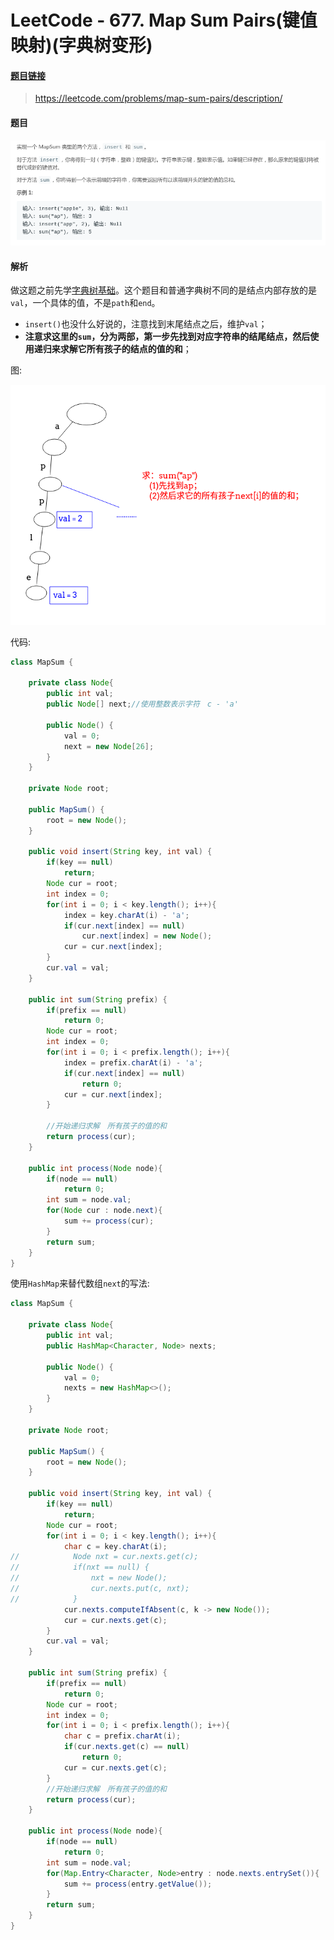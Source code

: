 # LeetCode - 677. Map Sum Pairs(键值映射)(字典树变形)
#### [题目链接](https://leetcode.com/problems/map-sum-pairs/description/)

> https://leetcode.com/problems/map-sum-pairs/description/

#### 题目
![在这里插入图片描述](images/677_t.png)
#### 解析
做这题之前先学[字典树基础](https://github.com/ZXZxin/ZXBlog/blob/master/%E6%95%B0%E6%8D%AE%E7%BB%93%E6%9E%84%E7%AE%97%E6%B3%95/Data%20Structure/Trie/LeetCode%20-%20208.%20Implement%20Trie%20(Prefix%20Tree)%E4%BB%A5%E5%8F%8A%E5%AE%9E%E7%8E%B0%E5%AD%97%E5%85%B8%E6%A0%91(%E5%89%8D%E7%BC%80%E6%A0%91).md)。这个题目和普通字典树不同的是结点内部存放的是`val`，一个具体的值，不是`path`和`end`。

 - `insert()`也没什么好说的，注意找到末尾结点之后，维护`val`；
 - **注意求这里的`sum`，分为两部，第一步先找到对应字符串的结尾结点，然后使用递归来求解它所有孩子的结点的值的和**；

图:

![这里写图片描述](images/677_s.png)

代码:

```java
class MapSum {
    
    private class Node{
        public int val;
        public Node[] next;//使用整数表示字符　c - 'a'

        public Node() {
            val = 0;
            next = new Node[26];
        }
    }

    private Node root;

    public MapSum() {
        root = new Node();
    }

    public void insert(String key, int val) {
        if(key == null)
            return;
        Node cur = root;
        int index = 0;
        for(int i = 0; i < key.length(); i++){
            index = key.charAt(i) - 'a';
            if(cur.next[index] == null)
                cur.next[index] = new Node();
            cur = cur.next[index];
        }
        cur.val = val;
    }

    public int sum(String prefix) {
        if(prefix == null)
            return 0;
        Node cur = root;
        int index = 0;
        for(int i = 0; i < prefix.length(); i++){
            index = prefix.charAt(i) - 'a';
            if(cur.next[index] == null)
                return 0;
            cur = cur.next[index];
        }

        //开始递归求解　所有孩子的值的和
        return process(cur);
    }

    public int process(Node node){
        if(node == null)
            return 0;
        int sum = node.val;
        for(Node cur : node.next){
            sum += process(cur);
        }
        return sum;
    }
}
```


使用`HashMap`来替代数组`next`的写法: 

```java
class MapSum {

    private class Node{
        public int val;
        public HashMap<Character, Node> nexts;

        public Node() {
            val = 0;
            nexts = new HashMap<>();
        }
    }

    private Node root;

    public MapSum() {
        root = new Node();
    }

    public void insert(String key, int val) {
        if(key == null)
            return;
        Node cur = root;
        for(int i = 0; i < key.length(); i++){
            char c = key.charAt(i);
//            Node nxt = cur.nexts.get(c);
//            if(nxt == null) {
//                nxt = new Node();
//                cur.nexts.put(c, nxt);
//            }
            cur.nexts.computeIfAbsent(c, k -> new Node());
            cur = cur.nexts.get(c);
        }
        cur.val = val;
    }

    public int sum(String prefix) {
        if(prefix == null)
            return 0;
        Node cur = root;
        int index = 0;
        for(int i = 0; i < prefix.length(); i++){
            char c = prefix.charAt(i);
            if(cur.nexts.get(c) == null)
                return 0;
            cur = cur.nexts.get(c);
        }
        //开始递归求解　所有孩子的值的和
        return process(cur);
    }

    public int process(Node node){
        if(node == null)
            return 0;
        int sum = node.val;
        for(Map.Entry<Character, Node>entry : node.nexts.entrySet()){
            sum += process(entry.getValue());
        }
        return sum;
    }
}

```

